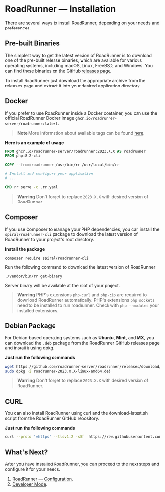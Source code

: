 # RoadRunner — Installation

There are several ways to install RoadRunner, depending on your needs and preferences.

## Pre-built Binaries

The simplest way to get the latest version of RoadRunner is to download one of the pre-built release binaries, which are
available for various operating systems, including macOS, Linux, FreeBSD, and Windows. You can find these binaries on
the GitHub [releases page](https://github.com/roadrunner-server/roadrunner/releases).

To install RoadRunner just download the appropriate archive from the releases page and extract it into your desired
application directory.

## Docker

If you prefer to use RoadRunner inside a Docker container, you can use the official RoadRunner Docker
image `ghcr.io/roadrunner-server/roadrunner:latest`.

> **Note**
> More information about available tags can be
> found [here](https://github.com/roadrunner-server/roadrunner/pkgs/container/roadrunner).

**Here is an example of usage**

```dockerfile
FROM ghcr.io/roadrunner-server/roadrunner:2023.X.X AS roadrunner
FROM php:8.2-cli

COPY --from=roadrunner /usr/bin/rr /usr/local/bin/rr

# Install and configure your application
# ...

CMD rr serve -c .rr.yaml
```

> **Warning**
> Don't forget to replace `2023.X.X` with desired version of RoadRunner.

## Composer

If you use Composer to manage your PHP dependencies, you can install the `spiral/roadrunner-cli` package to download the
latest version of RoadRunner to your project's root directory.

**Install the package**

```terminal
composer require spiral/roadrunner-cli
```

Run the following command to download the latest version of RoadRunner

```terminal
./vendor/bin/rr get-binary
```

Server binary will be available at the root of your project.

> **Warning**
> PHP's extensions `php-curl` and `php-zip` are required to download RoadRunner automatically.
> PHP's extensions `php-sockets` need to be installed to run roadrunner.
> Check with `php --modules` your installed extensions.

## Debian Package

For Debian-based operating systems such as **Ubuntu**, **Mint**, and **MX**, you can download the `.deb` package from
the RoadRunner GitHub releases page and install it using dpkg.

**Just run the following commands**

```bash
wget https://github.com/roadrunner-server/roadrunner/releases/download/v2023.X.X/roadrunner-2023.X.X-linux-amd64.deb
sudo dpkg -i roadrunner-2023.X.X-linux-amd64.deb
```

> **Warning**
> Don't forget to replace `2023.X.X` with desired version of RoadRunner.

## CURL

You can also install RoadRunner using curl and the download-latest.sh script from the RoadRunner GitHub repository.

**Just run the following commands**

```bash
curl --proto '=https' --tlsv1.2 -sSf  https://raw.githubusercontent.com/roadrunner-server/roadrunner/master/download-latest.sh | sh
```

## What's Next?

After you have installed RoadRunner, you can proceed to the next steps and configure it for your needs.

1. [RoadRunner — Configuration](./config.md).
2. [Developer Mode](../php/developer.md).